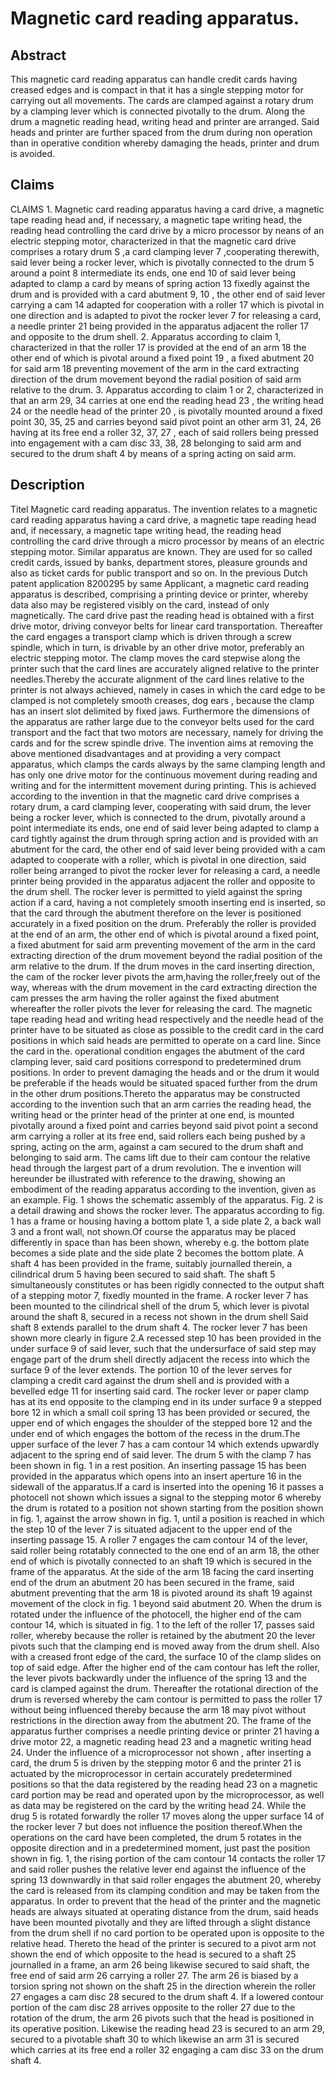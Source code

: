 # Magnetic card reading apparatus.

## Abstract
This magnetic card reading apparatus can handle credit cards having creased edges and is compact in that it has a single stepping motor for carrying out all movements. The cards are clamped against a rotary drum by a clamping lever which is connected pivotally to the drum. Along the drum a magnetic reading head, writing head and printer are arranged. Said heads and printer are further spaced from the drum during non operation than in operative condition whereby damaging the heads, printer and drum is avoided.

## Claims
CLAIMS 1. Magnetic card reading apparatus having a card drive, a magnetic tape reading head and, if necessary, a magnetic tape writing head, the reading head controlling the card drive by a micro processor by neans of an electric stepping motor, characterized in that the magnetic card drive comprises a rotary drum S ,a card clamping lever 7 ,cooperating therewith, said lever being a rocker lever, which is pivotally connected to the drum 5 around a point 8 intermediate its ends, one end 10 of said lever being adapted to clamp a card by means of spring action 13 fixedly against the drum and is provided with a card abutment 9, 10 , the other end of said lever carrying a cam 14 adapted for cooperation with a roller 17 which is pivotal in one direction and is adapted to pivot the rocker lever 7 for releasing a card, a needle printer 21 being provided in the apparatus adjacent the roller 17 and opposite to the drum shell. 2. Apparatus according to claim 1, characterized in that the roller 17 is provided at the end of an arm 18 the other end of which is pivotal around a fixed point 19 , a fixed abutment 20 for said arm 18 preventing movement of the arm in the card extracting direction of the drum movement beyond the radial position of said arm relative to the drum. 3. Apparatus according to claim 1 or 2, characterized in that an arm 29, 34 carries at one end the reading head 23 , the writing head 24 or the needle head of the printer 20 , is pivotally mounted around a fixed point 30, 35, 25 and carries beyond said pivot point an other arm 31, 24, 26 having at its free end a roller 32, 37, 27 , each of said rollers being pressed into engagement with a cam disc 33, 38, 28 belonging to said arm and secured to the drum shaft 4 by means of a spring acting on said arm.

## Description
Titel Magnetic card reading apparatus. The invention relates to a magnetic card reading apparatus having a card drive, a magnetic tape reading head and, if necessary, a magnetic tape writing head, the reading head controlling the card drive through a micro processor by means of an electric stepping motor. Similar apparatus are known. They are used for so called credit cards, issued by banks, department stores, pleasure grounds and also as ticket cards for public transport and so on. In the previous Dutch patent application 8200295 by same Applicant, a magnetic card reading apparatus is described, comprising a printing device or printer, whereby data also may be registered visibly on the card, instead of only magnetically. The card drive past the reading head is obtained with a first drive motor, driving conveyor belts for linear card transportation. Thereafter the card engages a transport clamp which is driven through a screw spindle, which in turn, is drivable by an other drive motor, preferably an electric stepping motor. The clamp moves the card stepwise along the printer such that the card lines are accurately aligned relative to the printer needles.Thereby the accurate alignment of the card lines relative to the printer is not always achieved, namely in cases in which the card edge to be clamped is not completely smooth creases, dog ears , because the clamp has an insert slot delimited by fixed jaws. Furthermore the dimensions of the apparatus are rather large due to the conveyor belts used for the card transport and the fact that two motors are necessary, namely for driving the cards and for the screw spindle drive. The invention aims at removing the above mentioned disadvantages and at providing a very compact apparatus, which clamps the cards always by the same clamping length and has only one drive motor for the continuous movement during reading and writing and for the intermittent movement during printing. This is achieved according to the invention in that the magnetic card drive comprises a rotary drum, a card clamping lever, cooperating with said drum, the lever being a rocker lever, which is connected to the drum, pivotally around a point intermediate its ends, one end of said lever being adapted to clamp a card tightly against the drum through spring action and is provided with an abutment for the card, the other end of said lever being provided with a cam adapted to cooperate with a roller, which is pivotal in one direction, said roller being arranged to pivot the rocker lever for releasing a card, a needle printer being provided in the apparatus adjacent the roller and opposite to the drum shell. The rocker lever is permitted to yield against the spring action if a card, having a not completely smooth inserting end is inserted, so that the card through the abutment therefore on the lever is positioned accurately in a fixed position on the drum. Preferably the roller is provided at the end of an arm, the other end of which is pivotal around a fixed point, a fixed abutment for said arm preventing movement of the arm in the card extracting direction of the drum movement beyond the radial position of the arm relative to the drum. If the drum moves in the card inserting direction, the cam of the rocker lever pivots the arm,having the roller,freely out of the way, whereas with the drum movement in the card extracting direction the cam presses the arm having the roller against the fixed abutment whereafter the roller pivots the lever for releasing the card. The magnetic tape reading head and writing head respectively and the needle head of the printer have to be situated as close as possible to the credit card in the card positions in which said heads are permitted to operate on a card line. Since the card in the. operational condition engages the abutment of the card clamping lever, said card positions correspond to predetermined drum positions. In order to prevent damaging the heads and or the drum it would be preferable if the heads would be situated spaced further from the drum in the other drum positions.Thereto the apparatus may be constructed according to the invention such that an arm carries the reading head, the writing head or the printer head of the printer at one end, is mounted pivotally around a fixed point and carries beyond said pivot point a second arm carrying a roller at its free end, said rollers each being pushed by a spring, acting on the arm, against a cam secured to the drum shaft and belonging to said arm. The cams lift due to their cam contour the relative head through the largest part of a drum revolution. The e invention will hereunder be illustrated with reference to the drawing, showing an embodiment of the reading apparatus according to the invention, given as an example. Fig. 1 shows the schematic assembly of the apparatus. Fig. 2 is a detail drawing and shows the rocker lever. The apparatus according to fig. 1 has a frame or housing having a bottom plate 1, a side plate 2, a back wall 3 and a front wall, not shown.Of course the apparatus may be placed differently in space than has been shown, whereby e.g. the bottom plate becomes a side plate and the side plate 2 becomes the bottom plate. A shaft 4 has been provided in the frame, suitably journalled therein, a cilindrical drum 5 having been secured to said shaft. The shaft 5 simultaneously constitutes or has been rigidly connected to the output shaft of a stepping motor 7, fixedly mounted in the frame. A rocker lever 7 has been mounted to the cilindrical shell of the drum 5, which lever is pivotal around the shaft 8, secured in a recess not shown in the drum shell Said shaft 8 extends parallel to the drum shaft 4. The rocker lever 7 has been shown more clearly in figure 2.A recessed step 10 has been provided in the under surface 9 of said lever, such that the undersurface of said step may engage part of the drum shell directly adjacent the recess into which the surface 9 of the lever extends. The portion 10 of the lever serves for clamping a credit card against the drum shell and is provided with a bevelled edge 11 for inserting said card. The rocker lever or paper clamp has at its end opposite to the clamping end in its under surface 9 a stepped bore 12 in which a small coil spring 13 has been provided or secured, the upper end of which engages the shoulder of the stepped bore 12 and the under end of which engages the bottom of the recess in the drum.The upper surface of the lever 7 has a cam contour 14 which extends upwardly adjacent to the spring end of said lever. The drum 5 with the clamp 7 has been shown in fig. 1 in a rest position. An inserting passage 15 has been provided in the apparatus which opens into an insert aperture 16 in the sidewall of the apparatus.If a card is inserted into the opening 16 it passes a photocell not shown which issues a signal to the stepping motor 6 whereby the drum is rotated to a position not shown starting from the position shown in fig. 1, against the arrow shown in fig. 1, until a position is reached in which the step 10 of the lever 7 is situated adjacent to the upper end of the inserting passage 15. A roller 7 engages the cam contour 14 of the lever, said roller being rotatably connected to the one end of an arm 18, the other end of which is pivotally connected to an shaft 19 which is secured in the frame of the apparatus. At the side of the arm 18 facing the card inserting end of the drum an abutment 20 has been secured in the frame, said abutment preventing that the arm 18 is pivoted around its shaft 19 against movement of the clock in fig. 1 beyond said abutment 20. When the drum is rotated under the influence of the photocell, the higher end of the cam contour 14, which is situated in fig. 1 to the left of the roller 17, passes said roller, whereby because the roller is retained by the abutment 20 the lever pivots such that the clamping end is moved away from the drum shell. Also with a creased front edge of the card, the surface 10 of the clamp slides on top of said edge. After the higher end of the cam contour has left the roller, the lever pivots backwardly under the influence of the spring 13 and the card is clamped against the drum. Thereafter the rotational direction of the drum is reversed whereby the cam contour is permitted to pass the roller 17 without being influenced thereby because the arm 18 may pivot without restrictions in the direction away from the abutment 20. The frame of the apparatus further comprises a needle printing device or printer 21 having a drive motor 22, a magnetic reading head 23 and a magnetic writing head 24. Under the influence of a microprocessor not shown , after inserting a card, the drum 5 is driven by the stepping motor 6 and the printer 21 is actuated by the microprocessor in certain accurately predetermined positions so that the data registered by the reading head 23 on a magnetic card portion may be read and operated upon by the microprocessor, as well as data may be registered on the card by the writing head 24. While the drug 5 is rotated forwardly the roller 17 moves along the upper surface 14 of the rocker lever 7 but does not influence the position thereof.When the operations on the card have been completed, the drum 5 rotates in the opposite direction and in a predetermined moment, just past the position shown in fig. 1, the rising portion of the cam contour 14 contacts the roller 17 and said roller pushes the relative lever end against the influence of the spring 13 downwardly in that said roller engages the abutment 20, whereby the card is released from its clamping condition and may be taken from the apparatus. In order to prevent that the head of the printer and the magnetic heads are always situated at operating distance from the drum, said heads have been mounted pivotally and they are lifted through a slight distance from the drum shell if no card portion to be operated upon is opposite to the relative head. Thereto the head of the printer is secured to a pivot arm not shown the end of which opposite to the head is secured to a shaft 25 journalled in a frame, an arm 26 being likewise secured to said shaft, the free end of said arm 26 carrying a roller 27. The arm 26 is biased by a torsion spring not shown on the shaft 25 in the direction wherein the roller 27 engages a cam disc 28 secured to the drum shaft 4. If a lowered contour portion of the cam disc 28 arrives opposite to the roller 27 due to the rotation of the drum, the arm 26 pivots such that the head is positioned in its operative position. Likewise the reading head 23 is secured to an arm 29, secured to a pivotable shaft 30 to which likewise an arm 31 is secured which carries at its free end a roller 32 engaging a cam disc 33 on the drum shaft 4.